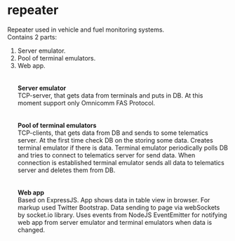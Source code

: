 # repeater
Repeater used in vehicle and fuel monitoring systems.<br/>
Contains 2 parts:<br/>
1. Server emulator.<br/>
2. Pool of terminal emulators.<br/>
3. Web app.
<br/><br/><br/>
<b>Server emulator</b><br/>
  TCP-server, that gets data from terminals and puts in DB. At this moment support only Omnicomm FAS Protocol.
<br/><br/><br/>
<b>Pool of terminal emulators</b><br/>
  TCP-clients, that gets data from DB and sends to some telematics server.
  At the first time check DB on the storing some data. Creates terminal emulator if there is data. Terminal emulator periodically polls DB and tries to connect to telematics server for send data. When connection is established terminal emulator sends all data to telematics server and deletes them from DB.
<br/><br/><br/>
<b>Web app</b><br/>
  Based on ExpressJS. App shows data in table view in browser. For markup used Twitter Bootstrap. Data sending to page via webSockets by socket.io library. Uses events from NodeJS EventEmitter for notifying web app from server emulator and terminal emulators when data is changed.
